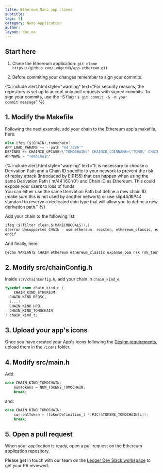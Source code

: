 ```yaml
---
title: Ethereum Nano app clones
subtitle:
tags: []
category: Nano Application
author:
layout: doc_na
---
```


## Start here

1. Clone the Ethereum application: `git clone https://github.com/LedgerHQ/app-ethereum.git`

2. Before commiting your changes remember to sign your commits.

{% include alert.html style="warning" text="For security reasons, the repository is set up to accept only pull requests with signed commits. To sign your commits, use the -S flag : <code>$ git commit -S -m your commit message</code>" %}

## 1. Modify the Makefile

Following the next example, add your chain to the Ethereum app's makefile, here:

``` c
else ifeq ($(CHAIN),tomochain)
APP_LOAD_PARAMS += --path "44'/889'"
DEFINES += CHAINID_UPCASE=\"TOMOCHAIN\" CHAINID_COINNAME=\"TOMO\" CHAIN_KIND=CHAIN_KIND_TOMOCHAIN CHAIN_ID=88
APPNAME = "TomoChain"
```

<!--  -->
{% include alert.html style="warning" text="It is necessary to choose a Derivation Path and a Chain ID specific to your network to prevent the risk of replay attack (Introduced by EIP155) that can happen when using the same Derivation Path ( m/44'/60'/0') and Chain ID as Ethereum. This could expose your users to loss of funds.<br>
You can either use the same Derivation Path but define a new chain ID (make sure this is not used by another network) or use slip44/BIP44 standard to reserve a dedicated coin type that will allow you to define a new derivation path." %}
<!--  -->


Add your chain to the following list:

``` c
ifeq ($(filter clean,$(MAKECMDGOALS)),)
$(error Unsupported CHAIN - use ethereum, ropsten, ethereum_classic, expanse, poa, artis_sigma1, artis_tau1, rsk, rsk_testnet, ubiq, wanchain, kusd, musicoin, pirl, akroma, atheios, callisto, ethersocial, ellaism, ether1, ethergem, gochain, mix, reosc, hpb, tomochain, tobalaba, dexon, volta, ewc, webchain, thundercore, bsc, songbird)
endif
```

And finally, here:

``` c
@echo VARIANTS CHAIN ethereum ethereum_classic expanse poa rsk rsk_testnet ubiq wanchain kusd pirl akroma atheios callisto ethersocial ether1 gochain musicoin ethergem mix ellaism reosc hpb tomochain
```

## 2. Modify src/chainConfig.h

Inside `scr/chainConfig.h`, add your chain in `chain_kind_e`:

``` c
typedef enum chain_kind_e {
    CHAIN_KIND_ETHEREUM,
  CHAIN_KIND_REOSC,
  (...)
  CHAIN_KIND_HPB,
  CHAIN_KIND_TOMOCHAIN
} chain_kind_t;

```
## 3. Upload your app's icons

Once you have created your App's icons following the [Design requirements](../design-requirements), upload them in the `/icons` folder.

## 4. Modify src/main.h

Add:

```c
case CHAIN_KIND_TOMOCHAIN:
    numTokens = NUM_TOKENS_TOMOCHAIN;
    break;
```

and:
```c
case CHAIN_KIND_TOMOCHAIN:
    currentToken = (tokenDefinition_t *)PIC(&TOKENS_TOMOCHAIN[i]);
    break;
```

## 5. Open a pull request

When your application is ready, open a pull request on the Ethereum application repository.

Please get in touch with our team on the [Ledger Dev Slack workspace](https://developers.ledger.com/contact/) to get your PR reviewed.
